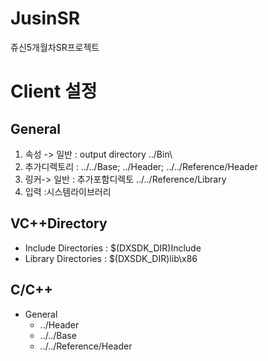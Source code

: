 # JusinSR
 쥬신5개월차SR프로젝트

# Client 설정
## General
1. 속성 -> 일반 : output directory ../Bin\
2. 추가디렉토리 : ../../Base; ../Header; ../../Reference/Header
3. 링커-> 일반 : 추가포함디렉토 ../../Reference/Library
4. 입력 :시스템라이브러리

## VC++Directory 
- Include Directories : $(DXSDK_DIR)Include
- Library Directories : $(DXSDK_DIR)lib\x86

## C/C++
* General
  - ../Header
  - ../../Base
  - ../../Reference/Header
